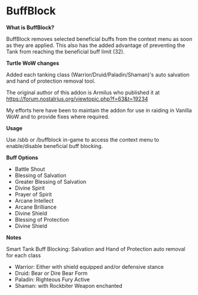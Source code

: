 # BuffBlock #
**What is BuffBlock?**

BuffBlock removes selected beneficial buffs from the context menu as soon as they are applied.
This also has the added advantage of preventing the Tank from reaching the beneficial buff limit (32).

**Turtle WoW changes**

Added each tanking class (Warrior/Druid/Paladin/Shaman)'s auto salvation and hand of protection removal tool.

The original author of this addon is Armilus who published it at https://forum.nostalrius.org/viewtopic.php?f=63&t=19234

My efforts here have been to maintain the addon for use in raiding in Vanilla WoW and to provide fixes where required.

**Usage**

Use /sbb or /buffblock in-game to access the context menu to enable/disable beneficial buff blocking.

**Buff Options**  
- Battle Shout
- Blessing of Salvation
- Greater Blessing of Salvation
- Divine Spirit
- Prayer of Spirit
- Arcane Intellect
- Arcane Brilliance
- Divine Shield
- Blessing of Protection
- Divine Shield

**Notes**

Smart Tank Buff Blocking: Salvation and Hand of Protection auto removal for each class
- Warrior: Either with shield equipped and/or defensive stance
- Druid: Bear or Dire Bear Form
- Paladin: Righteous Fury Active
- Shaman: with Rockbiter Weapon enchanted
